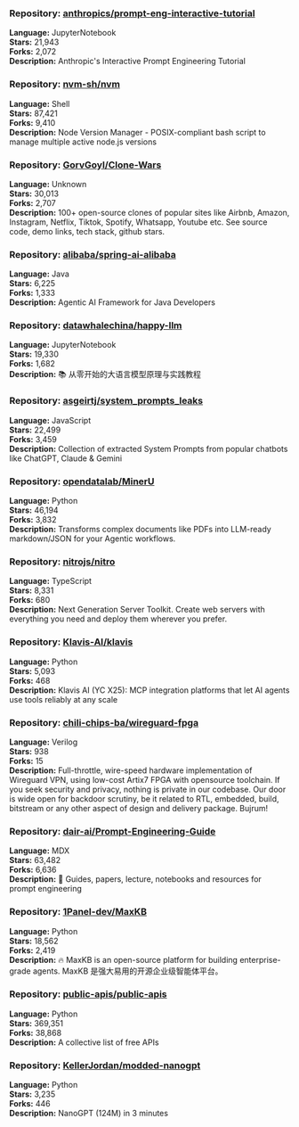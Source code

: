 ### **Repository:** [anthropics/prompt-eng-interactive-tutorial](https://github.com/anthropics/prompt-eng-interactive-tutorial)

**Language:** JupyterNotebook  
**Stars:** 21,943  
**Forks:** 2,072  
**Description:** Anthropic's Interactive Prompt Engineering Tutorial

### **Repository:** [nvm-sh/nvm](https://github.com/nvm-sh/nvm)

**Language:** Shell  
**Stars:** 87,421  
**Forks:** 9,410  
**Description:** Node Version Manager - POSIX-compliant bash script to manage multiple active node.js versions

### **Repository:** [GorvGoyl/Clone-Wars](https://github.com/GorvGoyl/Clone-Wars)

**Language:** Unknown  
**Stars:** 30,013  
**Forks:** 2,707  
**Description:** 100+ open-source clones of popular sites like Airbnb, Amazon, Instagram, Netflix, Tiktok, Spotify, Whatsapp, Youtube etc. See source code, demo links, tech stack, github stars.

### **Repository:** [alibaba/spring-ai-alibaba](https://github.com/alibaba/spring-ai-alibaba)

**Language:** Java  
**Stars:** 6,225  
**Forks:** 1,333  
**Description:** Agentic AI Framework for Java Developers

### **Repository:** [datawhalechina/happy-llm](https://github.com/datawhalechina/happy-llm)

**Language:** JupyterNotebook  
**Stars:** 19,330  
**Forks:** 1,682  
**Description:** 📚 从零开始的大语言模型原理与实践教程

### **Repository:** [asgeirtj/system_prompts_leaks](https://github.com/asgeirtj/system_prompts_leaks)

**Language:** JavaScript  
**Stars:** 22,499  
**Forks:** 3,459  
**Description:** Collection of extracted System Prompts from popular chatbots like ChatGPT, Claude & Gemini

### **Repository:** [opendatalab/MinerU](https://github.com/opendatalab/MinerU)

**Language:** Python  
**Stars:** 46,194  
**Forks:** 3,832  
**Description:** Transforms complex documents like PDFs into LLM-ready markdown/JSON for your Agentic workflows.

### **Repository:** [nitrojs/nitro](https://github.com/nitrojs/nitro)

**Language:** TypeScript  
**Stars:** 8,331  
**Forks:** 680  
**Description:** Next Generation Server Toolkit. Create web servers with everything you need and deploy them wherever you prefer.

### **Repository:** [Klavis-AI/klavis](https://github.com/Klavis-AI/klavis)

**Language:** Python  
**Stars:** 5,093  
**Forks:** 468  
**Description:** Klavis AI (YC X25): MCP integration platforms that let AI agents use tools reliably at any scale

### **Repository:** [chili-chips-ba/wireguard-fpga](https://github.com/chili-chips-ba/wireguard-fpga)

**Language:** Verilog  
**Stars:** 938  
**Forks:** 15  
**Description:** Full-throttle, wire-speed hardware implementation of Wireguard VPN, using low-cost Artix7 FPGA with opensource toolchain. If you seek security and privacy, nothing is private in our codebase. Our door is wide open for backdoor scrutiny, be it related to RTL, embedded, build, bitstream or any other aspect of design and delivery package. Bujrum!

### **Repository:** [dair-ai/Prompt-Engineering-Guide](https://github.com/dair-ai/Prompt-Engineering-Guide)

**Language:** MDX  
**Stars:** 63,482  
**Forks:** 6,636  
**Description:** 🐙 Guides, papers, lecture, notebooks and resources for prompt engineering

### **Repository:** [1Panel-dev/MaxKB](https://github.com/1Panel-dev/MaxKB)

**Language:** Python  
**Stars:** 18,562  
**Forks:** 2,419  
**Description:** 🔥 MaxKB is an open-source platform for building enterprise-grade agents. MaxKB 是强大易用的开源企业级智能体平台。

### **Repository:** [public-apis/public-apis](https://github.com/public-apis/public-apis)

**Language:** Python  
**Stars:** 369,351  
**Forks:** 38,868  
**Description:** A collective list of free APIs

### **Repository:** [KellerJordan/modded-nanogpt](https://github.com/KellerJordan/modded-nanogpt)

**Language:** Python  
**Stars:** 3,235  
**Forks:** 446  
**Description:** NanoGPT (124M) in 3 minutes

